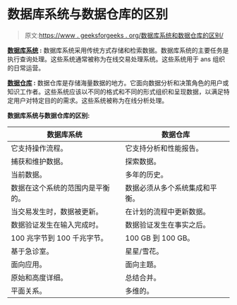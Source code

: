 # 数据库系统与数据仓库的区别

> 原文:[https://www . geeksforgeeks . org/数据库系统和数据仓库的区别/](https://www.geeksforgeeks.org/difference-between-database-system-and-data-warehouse/)

**[数据库系统](https://www.geeksforgeeks.org/introduction-of-dbms-database-management-system-set-1/) :**
数据库系统采用传统方式存储和检索数据。数据库系统的主要任务是执行查询处理。这些系统通常被称为在线交易处理系统。这些系统用于 ans 组织的日常运营。

**[数据仓库](https://www.geeksforgeeks.org/characteristics-and-functions-of-data-warehouse/) :**
数据仓库是存储海量数据的地方。它面向数据分析和决策角色的用户或知识工作者。这些系统应该以不同的格式和不同的形式组织和呈现数据，以满足特定用户对特定目的的需求。这些系统被称为在线分析处理。

**数据库系统与数据仓库的区别:**

<center>

| 数据库系统 | 数据仓库 |
| --- | --- |
| 它支持操作流程。 | 它支持分析和性能报告。 |
| 捕获和维护数据。 | 探索数据。 |
| 当前数据。 | 多年的历史。 |
| 数据在这个系统的范围内是平衡的。 | 数据必须从多个系统集成和平衡。 |
| 当交易发生时，数据被更新。 | 在计划的流程中更新数据。 |
| 数据验证发生在输入完成时。 | 数据验证发生在事实之后。 |
| 100 兆字节到 100 千兆字节。 | 100 GB 到 100 GB。 |
| 基于急诊室。 | 星星/雪花。 |
| 面向应用。 | 面向主题。 |
| 原始和高度详细。 | 总结合并。 |
| 平面关系。 | 多维的。 |

</center>